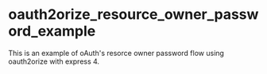 oauth2orize_resource_owner_password_example
===========================================

This is an example of oAuth's resorce owner password flow using oauth2orize with express 4. 
